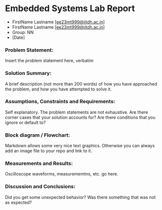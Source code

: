 # Embedded Systems Lab Report

<!-- Insert your details here -->
* FirstName Lastname [ee23mt999@iitdh.ac.in] 
* FirstName Lastname [ee23mt999@iitdh.ac.in]
* Group: NN <br>
* [Date]

### Problem Statement:

Insert the problem statement here, verbatim

### Solution Summary:

A brief description (not more than 200 words) of how you have approached the problem, and how you have attempted to solve it.

### Assumptions, Constraints and Requirements:

Self explanatory. The problem statements are not exhaustive. Are there corner cases that your solution accounts for? Are there conditions that you ignore or default to?

### Block diagram / Flowchart:

Markdown allows some very nice text graphics. Otherwise you can always add an image file to your repo and link to it.

### Measurements and Results:

Oscilloscope waveforms, measurememtns, etc. go here.

### Discussion and Conclusions:

Did you get some unexpected behavior? Was there something that was not as expected? 
